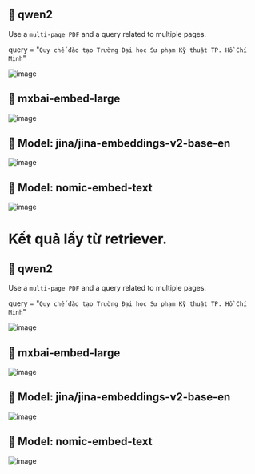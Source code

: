 ## :rocket:  qwen2
          
Use a `multi-page PDF` and a query related to multiple pages.

query = "`Quy chế đào tạo Trường Đại học Sư phạm Kỹ thuật TP. Hồ Chí Minh`"

![image](https://github.com/user-attachments/assets/1ce980b6-8983-4c65-a8bc-182232c56ec6)

## :rocket:  mxbai-embed-large

![image](https://github.com/user-attachments/assets/a11c176e-8655-486b-b9c0-f6259ac01f64)


## :rocket:  Model: jina/jina-embeddings-v2-base-en

![image](https://github.com/user-attachments/assets/1f5b0423-a62e-4a7f-97f3-86fdb14d8a00)


## :rocket:  Model:  nomic-embed-text

![image](https://github.com/user-attachments/assets/f2bf1704-6526-4b61-94c2-8d1832d1dd91)

# Kết quả lấy từ retriever.

## :rocket:  qwen2
          
Use a `multi-page PDF` and a query related to multiple pages.

query = "`Quy chế đào tạo Trường Đại học Sư phạm Kỹ thuật TP. Hồ Chí Minh`"

![image](https://github.com/user-attachments/assets/d63855fb-9e58-48a8-9f3e-d5f2ea025ef9)



## :rocket:  mxbai-embed-large

![image](https://github.com/user-attachments/assets/0a20ad88-5e35-487e-a82e-a623606c5782)



## :rocket:  Model: jina/jina-embeddings-v2-base-en

![image](https://github.com/user-attachments/assets/e8ad7876-def6-4403-a828-bc1a887334a4)




## :rocket:  Model:  nomic-embed-text

![image](https://github.com/user-attachments/assets/3c31f2e5-613e-4b3c-bb53-97c4b5f4a015)



